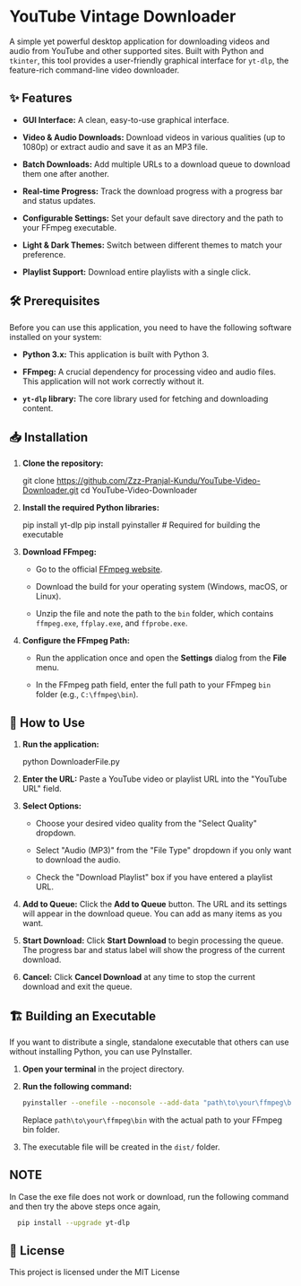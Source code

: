 # YouTube Vintage Downloader

A simple yet powerful desktop application for downloading videos and audio from YouTube and other supported sites. Built with Python and `tkinter`, this tool provides a user-friendly graphical interface for `yt-dlp`, the feature-rich command-line video downloader.

## ✨ Features

* **GUI Interface:** A clean, easy-to-use graphical interface.

* **Video & Audio Downloads:** Download videos in various qualities (up to 1080p) or extract audio and save it as an MP3 file.

* **Batch Downloads:** Add multiple URLs to a download queue to download them one after another.

* **Real-time Progress:** Track the download progress with a progress bar and status updates.

* **Configurable Settings:** Set your default save directory and the path to your FFmpeg executable.

* **Light & Dark Themes:** Switch between different themes to match your preference.

* **Playlist Support:** Download entire playlists with a single click.

## 🛠️ Prerequisites

Before you can use this application, you need to have the following software installed on your system:

* **Python 3.x:** This application is built with Python 3.

* **FFmpeg:** A crucial dependency for processing video and audio files. This application will not work correctly without it.

* **`yt-dlp` library:** The core library used for fetching and downloading content.

## 📥 Installation

1. **Clone the repository:**

     git clone https://github.com/Zzz-Pranjal-Kundu/YouTube-Video-Downloader.git
     cd YouTube-Video-Downloader

2. **Install the required Python libraries:**

    pip install yt-dlp
    pip install pyinstaller # Required for building the executable


3. **Download FFmpeg:**

    * Go to the official [FFmpeg website](https://ffmpeg.org/download.html).
    
    * Download the build for your operating system (Windows, macOS, or Linux).
    
    * Unzip the file and note the path to the `bin` folder, which contains `ffmpeg.exe`, `ffplay.exe`, and `ffprobe.exe`.

4. **Configure the FFmpeg Path:**

    * Run the application once and open the **Settings** dialog from the **File** menu.
    
    * In the FFmpeg path field, enter the full path to your FFmpeg `bin` folder (e.g., `C:\ffmpeg\bin`).

## 🚀 How to Use

1. **Run the application:**

    python DownloaderFile.py


2. **Enter the URL:** Paste a YouTube video or playlist URL into the "YouTube URL" field.

3. **Select Options:**

    * Choose your desired video quality from the "Select Quality" dropdown.
    
    * Select "Audio (MP3)" from the "File Type" dropdown if you only want to download the audio.
    
    * Check the "Download Playlist" box if you have entered a playlist URL.

4. **Add to Queue:** Click the **Add to Queue** button. The URL and its settings will appear in the download queue. You can add as many items as you want.

5. **Start Download:** Click **Start Download** to begin processing the queue. The progress bar and status label will show the progress of the current download.

6. **Cancel:** Click **Cancel Download** at any time to stop the current download and exit the queue.

## 🏗️ Building an Executable

If you want to distribute a single, standalone executable that others can use without installing Python, you can use PyInstaller.

1. **Open your terminal** in the project directory.

2. **Run the following command:**

   ```bash
   pyinstaller --onefile --noconsole --add-data "path\to\your\ffmpeg\bin;ffmpeg\bin" DownloaderFile.py
   ```

    Replace `path\to\your\ffmpeg\bin` with the actual path to your FFmpeg bin folder.

3. The executable file will be created in the `dist/` folder.

## NOTE
In Case the exe file does not work or download, run the following command and then try the above steps once again,
     
   ```bash
     pip install --upgrade yt-dlp
   ```

## 📄 License

This project is licensed under the MIT License
